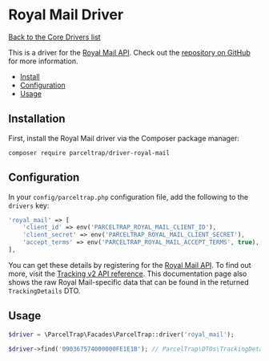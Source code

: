# Royal Mail Driver

[Back to the Core Drivers list](./#core-drivers)

This is a driver for the [Royal Mail API](https://royalmail.com). Check out
the [repository on GitHub](https://github.com/parceltrap/driver-royal-mail) for more information.

* [Install](driver-royal-mail.md#installation)
* [Configuration](driver-royal-mail.md#configuration)
* [Usage](driver-royal-mail.md#usage)

## Installation

First, install the Royal Mail driver via the Composer package manager:

```shell
composer require parceltrap/driver-royal-mail
```

## Configuration

In your `config/parceltrap.php` configuration file, add the following to the `drivers` key:

```php
'royal_mail' => [
    'client_id' => env('PARCELTRAP_ROYAL_MAIL_CLIENT_ID'),
    'client_secret' => env('PARCELTRAP_ROYAL_MAIL_CLIENT_SECRET'),
    'accept_terms' => env('PARCELTRAP_ROYAL_MAIL_ACCEPT_TERMS', true),
],
```

You can get these details by registering for the [Royal Mail API](https://developer.royalmail.net/application). To find
out more, visit the [Tracking v2 API reference](https://developer.royalmail.net/node/1885385). This
documentation page also shows the raw Royal Mail-specific data that can be found in the returned `TrackingDetails` DTO.

## Usage

```php
$driver = \ParcelTrap\Facades\ParcelTrap::driver('royal_mail');

$driver->find('090367574000000FE1E1B'); // ParcelTrap\DTOs\TrackingDetails
```
